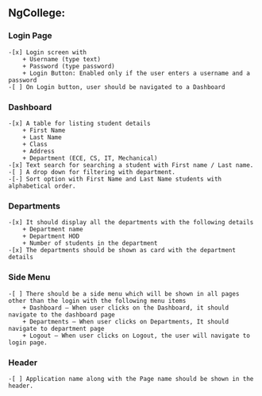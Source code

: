 ## NgCollege:

### Login Page
    -[x] Login screen with
        + Username (type text)
        + Password (type password)
        + Login Button: Enabled only if the user enters a username and a password
    -[ ] On Login button, user should be navigated to a Dashboard

### Dashboard
    -[x] A table for listing student details
        + First Name
        + Last Name
        + Class
        + Address
        + Department (ECE, CS, IT, Mechanical)
    -[x] Text search for searching a student with First name / Last name.
    -[ ] A drop down for filtering with department.
    -[-] Sort option with First Name and Last Name students with alphabetical order.

### Departments
    -[x] It should display all the departments with the following details
        + Department name
        + Department HOD
        + Number of students in the department
    -[x] The departments should be shown as card with the department details

### Side Menu
    -[ ] There should be a side menu which will be shown in all pages other than the login with the following menu items
        + Dashboard – When user clicks on the Dashboard, it should navigate to the dashboard page
        + Departments – When user clicks on Departments, It should navigate to department page
        + Logout – When user clicks on Logout, the user will navigate to login page.

### Header
    -[ ] Application name along with the Page name should be shown in the header.
